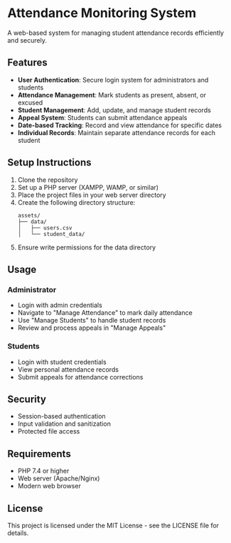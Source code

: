 # Attendance Monitoring System

A web-based system for managing student attendance records efficiently and securely.

## Features

- **User Authentication**: Secure login system for administrators and students
- **Attendance Management**: Mark students as present, absent, or excused
- **Student Management**: Add, update, and manage student records
- **Appeal System**: Students can submit attendance appeals
- **Date-based Tracking**: Record and view attendance for specific dates
- **Individual Records**: Maintain separate attendance records for each student

## Setup Instructions

1. Clone the repository
2. Set up a PHP server (XAMPP, WAMP, or similar)
3. Place the project files in your web server directory
4. Create the following directory structure:
   ```
   assets/
   ├── data/
   │   ├── users.csv
   │   └── student_data/
   ```
5. Ensure write permissions for the data directory

## Usage

### Administrator
- Login with admin credentials
- Navigate to "Manage Attendance" to mark daily attendance
- Use "Manage Students" to handle student records
- Review and process appeals in "Manage Appeals"

### Students
- Login with student credentials
- View personal attendance records
- Submit appeals for attendance corrections

## Security

- Session-based authentication
- Input validation and sanitization
- Protected file access

## Requirements

- PHP 7.4 or higher
- Web server (Apache/Nginx)
- Modern web browser

## License

This project is licensed under the MIT License - see the LICENSE file for details.
